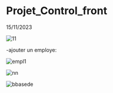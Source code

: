 # Projet_Control_front
 15/11/2023
 
![11](https://github.com/safae12-1/Projet_Control_front/assets/124156186/952cb575-396b-4349-b1a5-50c3fd672bbb)

-ajouter un employe:

![empl1](https://github.com/safae12-1/Projet_Control_front/assets/124156186/31708f33-87b0-446b-80f8-d6781c25d5e9)

![nn](https://github.com/safae12-1/Projet_Control_front/assets/124156186/045a6846-6cd2-49a4-92bf-d2dc57fab150)

![bbasede](https://github.com/safae12-1/Projet_Control_front/assets/124156186/d7336c80-69e0-4a09-9841-d6d225e7a185)
